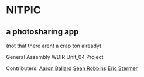 # NITPIC
## a photosharing app
(not that there arent a crap ton already)

General Assembly WDIR Unit_04 Project

Contributers:
  [Aaron Ballard](https://github.com/mraballard)
  [Sean Robbins](https://github.com/starvingartist88)
  [Eric Stermer](https://github.com/estermer)
